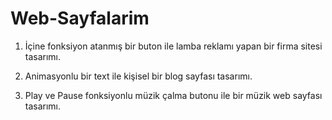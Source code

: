 # Web-Sayfalarim

1. İçine fonksiyon atanmış bir buton ile lamba reklamı yapan bir firma sitesi tasarımı.

2. Animasyonlu bir text ile kişisel bir blog sayfası tasarımı.

3. Play ve Pause fonksiyonlu müzik çalma butonu ile bir müzik web sayfası tasarımı.
